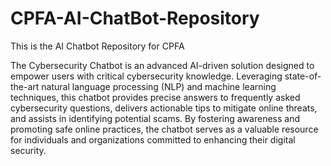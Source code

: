 # CPFA-AI-ChatBot-Repository
This is the AI Chatbot Repository for CPFA

The Cybersecurity Chatbot is an advanced AI-driven solution designed to empower users with critical cybersecurity knowledge. Leveraging state-of-the-art natural language processing (NLP) and machine learning techniques, this chatbot provides precise answers to frequently asked cybersecurity questions, delivers actionable tips to mitigate online threats, and assists in identifying potential scams. By fostering awareness and promoting safe online practices, the chatbot serves as a valuable resource for individuals and organizations committed to enhancing their digital security.

